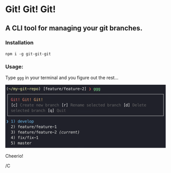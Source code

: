 # Git! Git! Git!

## A CLI tool for managing your git branches.

### Installation

`npm i -g git-git-git`

### Usage:

Type `ggg` in your terminal and you figure out the rest...

![Usage](https://raw.githubusercontent.com/christianalares/git-git-git/main/screenshot.png)

Cheerio!

/C
